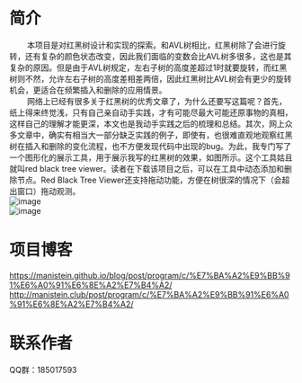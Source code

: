 # 简介
&nbsp;&nbsp;&nbsp;&nbsp;&nbsp;&nbsp;&nbsp;&nbsp;本项目是对红黑树设计和实现的探索。和AVL树相比，红黑树除了会进行旋转，还有复杂的颜色状态改变，因此我们面临的变数会比AVL树多很多，这也是其复杂的原因。但是由于AVL树规定，左右子树的高度差超过1时就要旋转，而红黑树则不然，允许左右子树的高度差相差两倍，因此红黑树比AVL树会有更少的旋转机会，更适合在频繁插入和删除的应用情景。  
&nbsp;&nbsp;&nbsp;&nbsp;&nbsp;&nbsp;&nbsp;&nbsp;网络上已经有很多关于红黑树的优秀文章了，为什么还要写这篇呢？首先，纸上得来终觉浅，只有自己亲自动手实践，才有可能尽最大可能还原事物的真相，这样自己的理解才能更深，本文也是我动手实践之后的梳理和总结。其次，网上众多文章中，确实有相当大一部分缺乏实践的例子，即使有，也很难直观地观察红黑树在插入和删除的变化流程，也不方便发现代码中出现的bug。为此，我专门写了一个图形化的展示工具，用于展示我写的红黑树的效果，如图所示。这个工具姑且就叫red black tree viewer。读者在下载该项目之后，可以在工具中动态添加和删除节点。Red Black Tree Viewer还支持拖动功能，方便在树很深的情况下（会超出窗口）拖动观测。  
![image](https://manistein.github.io/blog/images/data_structure/red-black-tree/red-black-tree-viewer.gif)  
![image](https://manistein.github.io/blog/images/data_structure/red-black-tree/red-black-tree-viewer-drag.gif)  

# 项目博客
https://manistein.github.io/blog/post/program/c/%E7%BA%A2%E9%BB%91%E6%A0%91%E6%8E%A2%E7%B4%A2/  
http://manistein.club/post/program/c/%E7%BA%A2%E9%BB%91%E6%A0%91%E6%8E%A2%E7%B4%A2/  

# 联系作者
QQ群：185017593
